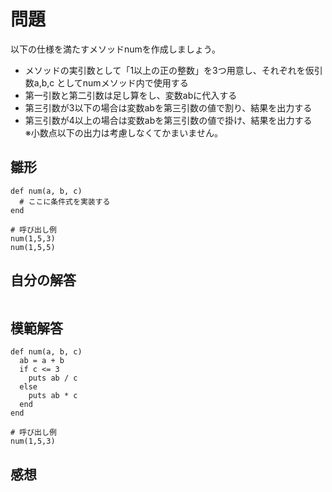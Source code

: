 # 問題  
以下の仕様を満たすメソッドnumを作成しましょう。

- メソッドの実引数として「1以上の正の整数」を3つ用意し、それぞれを仮引数a,b,c としてnumメソッド内で使用する  
- 第一引数と第二引数は足し算をし、変数abに代入する  
- 第三引数が3以下の場合は変数abを第三引数の値で割り、結果を出力する  
- 第三引数が4以上の場合は変数abを第三引数の値で掛け、結果を出力する  
※小数点以下の出力は考慮しなくてかまいません。
## 雛形
```
def num(a, b, c)
  # ここに条件式を実装する
end

# 呼び出し例
num(1,5,3) 
num(1,5,5)
```
## 自分の解答
```

```
## 模範解答  
```
def num(a, b, c)
  ab = a + b
  if c <= 3
    puts ab / c
  else
    puts ab * c
  end
end

# 呼び出し例
num(1,5,3)
```
## 感想  

